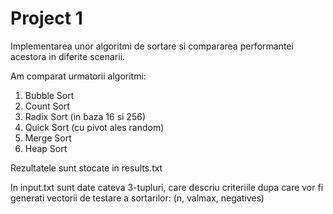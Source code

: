 # Project 1

Implementarea unor algoritmi de sortare si compararea performantei acestora in diferite scenarii.

Am comparat urmatorii algoritmi:

1. Bubble Sort
2. Count Sort
3. Radix Sort (in baza 16 si 256)
4. Quick Sort (cu pivot ales random)
5. Merge Sort
6. Heap Sort

Rezultatele sunt stocate in results.txt

In input.txt sunt date cateva 3-tupluri, care descriu criteriile dupa care vor fi generati vectorii de testare a sortarilor: (n, valmax, negatives)
